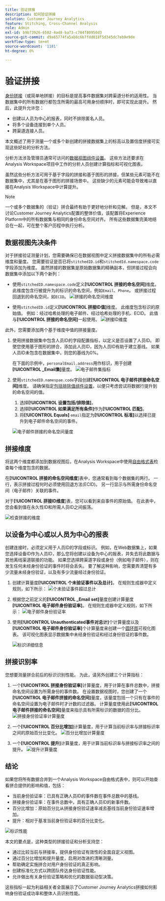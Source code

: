 ```yaml
---
title: 验证拼接
description: 如何验证拼接
solution: Customer Journey Analytics
feature: Stitching, Cross-Channel Analysis
role: Admin
exl-id: b9b73926-6502-4a48-ba73-c784f80950d3
source-git-commit: d9a65774fa5ab8c6b7fdd018f5d345dc7eb9e9de
workflow-type: tm+mt
source-wordcount: '1181'
ht-degree: 0%

---
```


# 验证拼接

[身份拼接](/help/stitching/overview.md)（或简单地拼接）的目标是提高事件数据集对跨渠道分析的适用性。 当数据集中的所有数据行都包含所需的最高可用身份顺序时，即可实现此提升。 然后，此提升允许您：

* 创建以人员为中心的报表，同时不排除匿名人员。
* 将多个设备连接到单个人员。
* 跨渠道连接人员。

本文概述了用于测量一个或多个新创建的拼接数据集上的标高以及置信度拼接可实现这些好处的分析方法。

分析方法涉及管理员通常可访问的[数据视图组件设置](/help/data-views/component-settings/overview.md)。 这些方法还要求在Analysis Workspace项目中工作的分析人员创建计算指标和可视化图表。

虽然这些分析方法可用于基于字段的拼接和基于图形的拼接，但某些元素可能不在数据集中，尤其是在基于图形的拼接场景中。 这些缺少的元素可能会导致难以直接在Analysis Workspace中计算提升。

>[!NOTE]
>
>一个或多个数据集的（验证）拼合最终有助于更好地分析和见解。 但是，本文不讨论Customer Journey Analytics配置的整体价值，该配置将Experience Platform中的所有数据集与相同的身份命名空间对齐。 所有这些数据集完美地结合在一起，可在整个客户历程中执行分析。


## 数据视图先决条件

对于拼接验证测量计划，您需要确保已在数据视图中定义拼接数据集中的所有必需维度和量度。 您需要验证是否已将`stitchedID.id`和`stitchedId.namespace.code`字段添加为维度。 虽然拼接的数据集是原始数据集的精确副本，但拼接过程会向数据集中添加以下两个新列：

* 使用`stitchedID.namespace.code`定义&#x200B;**[!UICONTROL 拼接的命名空间]**&#x200B;维度。 此维度包含行被提升为的标识的命名空间，例如`Email`、`Phone`。 或拼接过程回退到的命名空间，如`ECID`。
  ![拼接的命名空间维度](assets/stitchednamespace-dimension.png)

* 使用`stitchedID.id`定义&#x200B;**[!UICONTROL 拼接ID值]**&#x200B;维度。 此维度包含标识的原始值。 例如：经过哈希处理的电子邮件、经过哈希处理的手机、ECID。 此值与&#x200B;**[!UICONTROL 拼接的命名空间]**&#x200B;一起使用。
  ![拼接ID维度](assets/stitchedid-dimension.png)


此外，您需要添加两个基于维度中值的拼接量度。

1. 使用拼接数据集中包含人员ID的字段配置指标，以定义是否设置了人员ID。 即使您使用基于图形的拼合，添加此人员ID，因为人员ID有助于建立基线。 如果人员ID未包含在数据集中，则您的基线为0%。

   在下面的示例中，`personalEmail.address`用作标识，用于创建&#x200B;**[!UICONTROL _Email集]**&#x200B;量度。
   ![电子邮件集指标](assets/emailset-metric.png)

1. 使用`stitchedID.namespae.code`字段创建&#x200B;**[!UICONTROL 电子邮件拼接命名空间]**&#x200B;维度。 请确保指定[包括排除值组件设置](/help/data-views/component-settings/include-exclude-values.md)，以便只考虑尝试将数据行提升到的命名空间的值。
   1. 选择&#x200B;**[!UICONTROL 设置包括/排除值]**。
   1. 选择&#x200B;**[!UICONTROL 如果满足所有条件]**&#x200B;作为&#x200B;**[!UICONTROL 匹配]**。
   1. 将&#x200B;**[!UICONTROL Equals]** `email`指定为&#x200B;**[!UICONTROL 标准]**&#x200B;以选择已提升到电子邮件命名空间的事件。

   ![电子邮件拼接的命名空间量度](assets/emailstitchednamespace-metric.png)

## 拼接维度

将这两个维度都添加到数据视图后，在Analysis Workspace中使用[自由格式表](/help/analysis-workspace/visualizations/freeform-table/freeform-table.md)检查每个维度包含的数据。

在&#x200B;**[!UICONTROL 拼接的命名空间维度**]表中，您通常看到每个数据集的两行。 一行，表示拼接过程何时必须使用回退方法(ECID)。 另一行显示与所需身份命名空间（电子邮件）关联的事件。

对于&#x200B;**[!UICONTROL 拼接ID维度**]表，您可以看到来自事件的原始值。 在此表中，您会看到值在永久性ID和所需人员ID之间振荡。

![检查拼接的维度](assets/check-data-on-stitching.png)


## 以设备为中心或以人员为中心的报表

创建连接时，必须定义用于人员ID的字段或标识。 例如，在Web数据集上，如果您选择设备ID作为人员ID，那么您将创建以设备为中心的报表，并失去将此数据与其他离线渠道联接的功能。 如果您选择跨渠道字段或身份（例如电子邮件），则在发生任何未经身份验证的事件时将会丢失。 要了解这种影响，您需要弄清楚有多少流量未经身份验证，以及有多少流量经过身份验证。

1. 创建计算量度&#x200B;**[!UICONTROL 个未验证事件以及总计]**。 在规则生成器中定义规则，如下所示：
   ![个未验证事件超过总计](assets/calcmetric-unauthenticatedeventsovertotal.png)

1. 根据您之前定义的&#x200B;**[!UICONTROL _Email set]**&#x200B;量度创建计算量度&#x200B;**[!UICONTROL 电子邮件身份验证率]**。 在规则生成器中定义规则，如下所示：
   ![电子邮件身份验证率](assets/calcmetric-emailauthenticationrate.png)

1. 使用&#x200B;**[!UICONTROL Unauthenticated事件对总计]**&#x200B;个计算量度以及&#x200B;**[!UICONTROL 电子邮件身份验证率]**&#x200B;个计算量度来创建一个[圆环图](/help/analysis-workspace/visualizations/donut.md)可视化图表。 该可视化图表显示数据集中未经身份验证和经过身份验证的事件数。

   ![标识详细信息](assets/identification-details.png)



## 拼接识别率

您想要测量拼合前后的标识识别性能。 为此，请另外创建三个计算指标：

1. 一个&#x200B;**[!UICONTROL 拼接身份验证率]**&#x200B;计算量度，用于计算在事件总数中，拼接命名空间设置为所需身份的事件数。 在设置数据视图时，您创建了一个&#x200B;**[!UICONTROL 电子邮件拼接的命名空间]**&#x200B;量度，该量度包括一个只有在事件的命名空间设置为电子邮件时才计数的过滤器。 计算量度使用此&#x200B;**[!UICONTROL 电子邮件拼接的命名空间]**&#x200B;量度来指示具有所需标识的数据的百分比。
   ![拼接身份验证率计算量度](assets/calcmetric-stitchedauthenticationrate.png)

1. 一个&#x200B;**[!UICONTROL 百分比增加]**&#x200B;计算量度，用于计算当前标识率与拼接标识率之间的原始百分比变化。
   ![百分比增加计算量度](assets/calcmetric-percentincrease.png)

1. 一个&#x200B;**[!UICONTROL 提升]**&#x200B;计算量度，用于计算当前标识率与拼接标识率之间的提升。
   ![提升计算量度](assets/calcmetric-lift.png)


## 结论

如果您将所有数据合并到一个Analysis Workspace自由格式表中，则可以开始查看拼合提供的影响和值，包括：

* 当前身份验证率：已具有正确人员ID的事件数在事件总数中的基线。
* 拼接身份验证率：在事件总数中，具有正确人员ID的新事件数。
* 百分比增加：原始百分比从拼接身份验证速率减去基线当前身份验证速率增加。
* 提升：相对于基准当前身份验证率的百分比变化。

![标识性能](assets/identification-performance.png)

本文的要点是，这种类型的拼接验证和分析支持您：

* 通过比较当前与拼接率，提供身份验证有效性的全面自定义视图。
* 通过百分比增加和提升量度，启用对改进的清晰测量。
* 帮助确定实施拼合对用户身份验证的真正影响。
* 创建标准化方式以跨团队传达身份验证性能。
* 允许做出有关身份验证策略和优化的数据驱动型决策。

这些指标一起为利益相关者全面展示了Customer Journey Analytics拼接如何影响身份验证成功率和整体人员识别性能。

